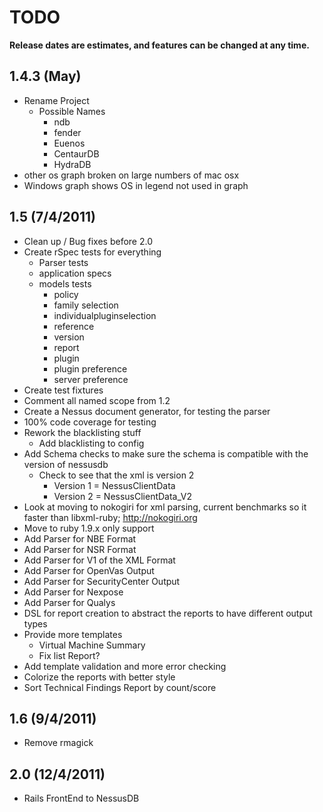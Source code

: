 # TODO

**Release dates are estimates, and features can be changed at any time.**

## 1.4.3 (May)
- Rename Project
	- Possible Names
		- ndb
		- fender
		- Euenos
		- CentaurDB
		- HydraDB
- other os graph broken on large numbers of mac osx
- Windows graph shows OS in legend not used in graph

## 1.5 (7/4/2011)
- Clean up / Bug fixes before 2.0
- Create rSpec tests for everything
	- Parser tests
	- application specs
	- models tests
		- policy
		- family selection
		- individualpluginselection
		- reference
		- version
		- report
		- plugin
		- plugin preference
		- server preference
- Create test fixtures
- Comment all named scope from 1.2
- Create a Nessus document generator, for testing the parser
- 100% code coverage for testing
- Rework the blacklisting stuff
	- Add blacklisting to config
- Add Schema checks to make sure the schema is compatible with the version of nessusdb
	- Check to see that the xml is version 2
		- Version 1 = NessusClientData
		- Version 2 = NessusClientData_V2
- Look at moving to nokogiri for xml parsing, current benchmarks so it faster than libxml-ruby; http://nokogiri.org
- Move to ruby 1.9.x only support
- Add Parser for NBE Format
- Add Parser for NSR Format
- Add Parser for V1 of the XML Format
- Add Parser for OpenVas Output
- Add Parser for SecurityCenter Output
- Add Parser for Nexpose
- Add Parser for Qualys
- DSL for report creation to abstract the reports to have different output types
- Provide more templates
	- Virtual Machine Summary
	- Fix list Report?
- Add template validation and more error checking
- Colorize the reports with better style
- Sort Technical Findings Report by count/score	

## 1.6 (9/4/2011)
- Remove rmagick

## 2.0 (12/4/2011)
- Rails FrontEnd to NessusDB
